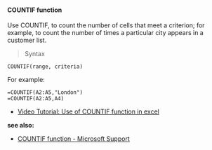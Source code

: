 
#### COUNTIF function

Use COUNTIF, to count the number of cells that meet a criterion; for example, to count the number of times a particular city appears in a customer list.

>Syntax

```excel
COUNTIF(range, criteria)
```

For example:

```excel
=COUNTIF(A2:A5,"London")
=COUNTIF(A2:A5,A4)
```

- [Video Tutorial: Use of COUNTIF function in excel](https://youtu.be/Uv-j-N7wdTo?si=GjA232Ni4UVt0cEv)

**see also:**

- [COUNTIF function - Microsoft Support](https://support.microsoft.com/en-us/office/countif-function-e0de10c6-f885-4e71-abb4-1f464816df34)

